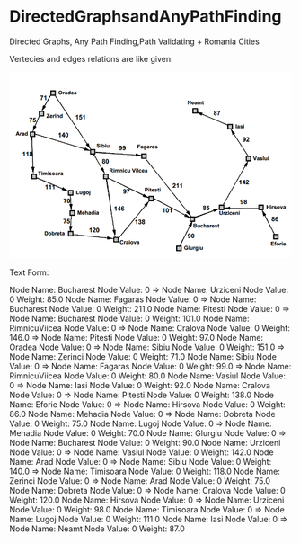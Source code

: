 # DirectedGraphsandAnyPathFinding
Directed Graphs, Any Path Finding,Path Validating + Romania Cities

Vertecies and edges relations are like given:

![Relationships Visualising](https://github.com/alperkaya0/DirectedGraphsandAnyPathFinding/blob/main/35662691-7d0dbc72-06e7-11e8-942c-4718f079bb8f.png)

Text Form:

Node Name: Bucharest  Node Value: 0 => Node Name: Urziceni  Node Value: 0 Weight: 85.0
Node Name: Fagaras  Node Value: 0 => Node Name: Bucharest  Node Value: 0 Weight: 211.0
Node Name: Pitesti  Node Value: 0 => Node Name: Bucharest  Node Value: 0 Weight: 101.0
Node Name: RimnicuViicea  Node Value: 0 => Node Name: Cralova  Node Value: 0 Weight: 146.0
                                        => Node Name: Pitesti  Node Value: 0 Weight: 97.0
Node Name: Oradea  Node Value: 0 => Node Name: Sibiu  Node Value: 0 Weight: 151.0
                                 => Node Name: Zerinci  Node Value: 0 Weight: 71.0
Node Name: Sibiu  Node Value: 0 => Node Name: Fagaras  Node Value: 0 Weight: 99.0
                                => Node Name: RimnicuViicea  Node Value: 0 Weight: 80.0
Node Name: Vasiul  Node Value: 0 => Node Name: Iasi  Node Value: 0 Weight: 92.0
Node Name: Cralova  Node Value: 0 => Node Name: Pitesti  Node Value: 0 Weight: 138.0
Node Name: Eforie  Node Value: 0 => Node Name: Hirsova  Node Value: 0 Weight: 86.0
Node Name: Mehadia  Node Value: 0 => Node Name: Dobreta  Node Value: 0 Weight: 75.0
Node Name: Lugoj  Node Value: 0 => Node Name: Mehadia  Node Value: 0 Weight: 70.0
Node Name: Glurgiu  Node Value: 0 => Node Name: Bucharest  Node Value: 0 Weight: 90.0
Node Name: Urziceni  Node Value: 0 => Node Name: Vasiul  Node Value: 0 Weight: 142.0
Node Name: Arad  Node Value: 0 => Node Name: Sibiu  Node Value: 0 Weight: 140.0
                               => Node Name: Timisoara  Node Value: 0 Weight: 118.0
Node Name: Zerinci  Node Value: 0 => Node Name: Arad  Node Value: 0 Weight: 75.0
Node Name: Dobreta  Node Value: 0 => Node Name: Cralova  Node Value: 0 Weight: 120.0
Node Name: Hirsova  Node Value: 0 => Node Name: Urziceni  Node Value: 0 Weight: 98.0
Node Name: Timisoara  Node Value: 0 => Node Name: Lugoj  Node Value: 0 Weight: 111.0
Node Name: Iasi  Node Value: 0 => Node Name: Neamt  Node Value: 0 Weight: 87.0

